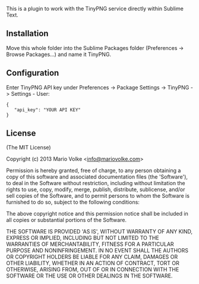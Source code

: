 This is a plugin to work with the TinyPNG service directly within Sublime Text.

## Installation

Move this whole folder into the Sublime Packages folder (Preferences -> Browse Packages...) and name it TinyPNG.

## Configuration

Enter TinyPNG API key under Preferences -> Package Settings -> TinyPNG -> Settings - User:

    {
       "api_key": "YOUR API KEY"
    }

## License

(The MIT License)

Copyright (c) 2013 Mario Volke &lt;info@mariovolke.com&gt;

Permission is hereby granted, free of charge, to any person obtaining
a copy of this software and associated documentation files (the
'Software'), to deal in the Software without restriction, including
without limitation the rights to use, copy, modify, merge, publish,
distribute, sublicense, and/or sell copies of the Software, and to
permit persons to whom the Software is furnished to do so, subject to
the following conditions:

The above copyright notice and this permission notice shall be
included in all copies or substantial portions of the Software.

THE SOFTWARE IS PROVIDED 'AS IS', WITHOUT WARRANTY OF ANY KIND,
EXPRESS OR IMPLIED, INCLUDING BUT NOT LIMITED TO THE WARRANTIES OF
MERCHANTABILITY, FITNESS FOR A PARTICULAR PURPOSE AND NONINFRINGEMENT.
IN NO EVENT SHALL THE AUTHORS OR COPYRIGHT HOLDERS BE LIABLE FOR ANY
CLAIM, DAMAGES OR OTHER LIABILITY, WHETHER IN AN ACTION OF CONTRACT,
TORT OR OTHERWISE, ARISING FROM, OUT OF OR IN CONNECTION WITH THE
SOFTWARE OR THE USE OR OTHER DEALINGS IN THE SOFTWARE.